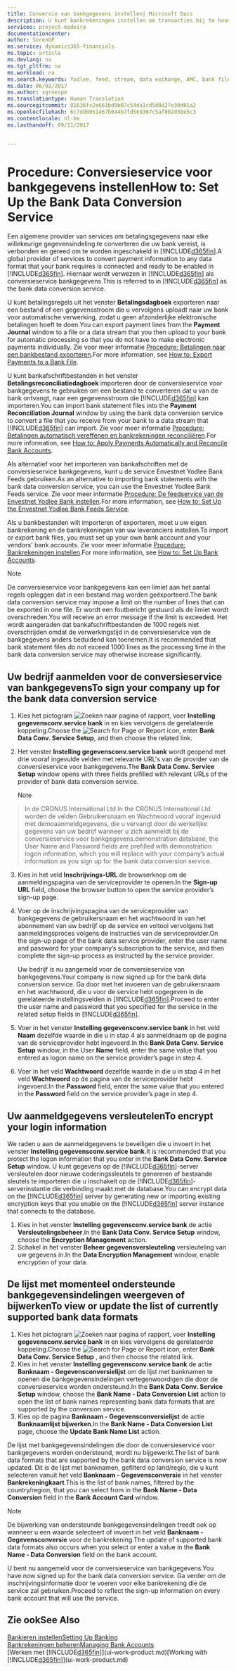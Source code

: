 ```yaml
---
title: Conversie van bankgegevens instellen| Microsoft Docs
description: U kunt bankrekeningen instellen om transacties bij te houden en bankfeeds, zoals Yodlee, te importeren of exporteren.
services: project-madeira
documentationcenter: 
author: SorenGP
ms.service: dynamics365-financials
ms.topic: article
ms.devlang: na
ms.tgt_pltfrm: na
ms.workload: na
ms.search.keywords: Yodlee, feed, stream, data exchange, AMC, bank file import, bank file export, re-export, bank transfer, AMC, bank data conversion service, funds transfer
ms.date: 06/02/2017
ms.author: sgroespe
ms.translationtype: Human Translation
ms.sourcegitcommit: 81636fc2e661bd9b07c54da1cd5d0d27e30d01a2
ms.openlocfilehash: 6c7dd8051467b044b7fd569367c5af802d30e5c3
ms.contentlocale: nl-be
ms.lasthandoff: 09/11/2017


---
```

# <a name="how-to-set-up-the-bank-data-conversion-service"></a><span data-ttu-id="ccea3-103">Procedure: Conversieservice voor bankgegevens instellen</span><span class="sxs-lookup"><span data-stu-id="ccea3-103">How to: Set Up the Bank Data Conversion Service</span></span>
<span data-ttu-id="ccea3-104">Een algemene provider van services om betalingsgegevens naar elke willekeurige gegevensindeling te converteren die uw bank vereist, is verbonden en gereed om te worden ingeschakeld in [!INCLUDE[d365fin](includes/d365fin_md.md)].</span><span class="sxs-lookup"><span data-stu-id="ccea3-104">A global provider of services to convert payment information to any data format that your bank requires is connected and ready to be enabled in [!INCLUDE[d365fin](includes/d365fin_md.md)].</span></span> <span data-ttu-id="ccea3-105">Hiernaar wordt verwezen in [!INCLUDE[d365fin](includes/d365fin_md.md)] als conversieservice bankgegevens.</span><span class="sxs-lookup"><span data-stu-id="ccea3-105">This is referred to in [!INCLUDE[d365fin](includes/d365fin_md.md)] as the bank data conversion service.</span></span>

<span data-ttu-id="ccea3-106">U kunt betalingsregels uit het venster **Betalingsdagboek** exporteren naar een bestand of een gegevensstroom die u vervolgens uploadt naar uw bank voor automatische verwerking, zodat u geen afzonderlijke elektronische betalingen hoeft te doen.</span><span class="sxs-lookup"><span data-stu-id="ccea3-106">You can export payment lines from the **Payment Journal** window to a file or a data stream that you then upload to your bank for automatic processing so that you do not have to make electronic payments individually.</span></span> <span data-ttu-id="ccea3-107">Zie voor meer informatie [Procedure: Betalingen naar een bankbestand exporteren](payables-how-export-payments-bank-file.md).</span><span class="sxs-lookup"><span data-stu-id="ccea3-107">For more information, see [How to: Export Payments to a Bank File](payables-how-export-payments-bank-file.md).</span></span>

<span data-ttu-id="ccea3-108">U kunt bankafschriftbestanden in het venster **Betalingsreconciliatiedagboek** importeren door de conversieservice voor bankgegevens te gebruiken om een bestand te converteren dat u van de bank ontvangt, naar een gegevensstroom die [!INCLUDE[d365fin](includes/d365fin_md.md)] kan importeren.</span><span class="sxs-lookup"><span data-stu-id="ccea3-108">You can import bank statement files into the **Payment Reconciliation Journal** window by using the bank data conversion service to convert a file that you receive from your bank to a data stream that [!INCLUDE[d365fin](includes/d365fin_md.md)] can import.</span></span> <span data-ttu-id="ccea3-109">Zie voor meer informatie [Procedure: Betalingen automatisch vereffenen en bankrekeningen reconciliëren](receivables-apply-payments-auto-reconcile-bank-accounts.md).</span><span class="sxs-lookup"><span data-stu-id="ccea3-109">For more information, see [How to: Apply Payments Automatically and Reconcile Bank Accounts](receivables-apply-payments-auto-reconcile-bank-accounts.md).</span></span>

<span data-ttu-id="ccea3-110">Als alternatief voor het importeren van bankafschriften met de conversieservice bankgegevens, kunt u de service Envestnet Yodlee Bank Feeds gebruiken.</span><span class="sxs-lookup"><span data-stu-id="ccea3-110">As an alternative to importing bank statements with the bank data conversion service, you can use the Envestnet Yodlee Bank Feeds service.</span></span> <span data-ttu-id="ccea3-111">Zie voor meer informatie [Procedure: De feedservice van de Envestnet Yodlee Bank instellen](bank-how-setup-bank-statement-service.md).</span><span class="sxs-lookup"><span data-stu-id="ccea3-111">For more information, see [How to: Set Up the Envestnet Yodlee Bank Feeds Service](bank-how-setup-bank-statement-service.md).</span></span>

<span data-ttu-id="ccea3-112">Als u bankbestanden wilt importeren of exporteren, moet u uw eigen bankrekening en de bankrekeningen van uw leveranciers instellen.</span><span class="sxs-lookup"><span data-stu-id="ccea3-112">To import or export bank files, you must set up your own bank account and your vendors' bank accounts.</span></span> <span data-ttu-id="ccea3-113">Zie voor meer informatie [Procedure: Bankrekeningen instellen](bank-how-setup-bank-accounts.md).</span><span class="sxs-lookup"><span data-stu-id="ccea3-113">For more information, see [How to: Set Up Bank Accounts](bank-how-setup-bank-accounts.md).</span></span>

> [!NOTE]  
>   <span data-ttu-id="ccea3-114">De conversieservice voor bankgegevens kan een limiet aan het aantal regels opleggen dat in een bestand mag worden geëxporteerd.</span><span class="sxs-lookup"><span data-stu-id="ccea3-114">The bank data conversion service may impose a limit on the number of lines that can be exported in one file.</span></span> <span data-ttu-id="ccea3-115">Er wordt een foutbericht gestuurd als de limiet wordt overschreden.</span><span class="sxs-lookup"><span data-stu-id="ccea3-115">You will receive an error message if the limit is exceeded.</span></span> <span data-ttu-id="ccea3-116">Het wordt aangeraden dat bankafschriftbestanden de 1000 regels niet overschrijden omdat de verwerkingstijd in de conversieservice van de bankgegevens anders beduidend kan toenemen.</span><span class="sxs-lookup"><span data-stu-id="ccea3-116">It is recommended that bank statement files do not exceed 1000 lines as the processing time in the bank data conversion service may otherwise increase significantly.</span></span>

## <a name="to-sign-your-company-up-for-the-bank-data-conversion-service"></a><span data-ttu-id="ccea3-117">Uw bedrijf aanmelden voor de conversieservice van bankgegevens</span><span class="sxs-lookup"><span data-stu-id="ccea3-117">To sign your company up for the bank data conversion service</span></span>
1. <span data-ttu-id="ccea3-118">Kies het pictogram ![Zoeken naar pagina of rapport](media/ui-search/search_small.png "pictogram Zoeken naar pagina of rapport"), voer **Instelling gegevensconv.service bank** in en kies vervolgens de gerelateerde koppeling.</span><span class="sxs-lookup"><span data-stu-id="ccea3-118">Choose the ![Search for Page or Report](media/ui-search/search_small.png "Search for Page or Report icon") icon, enter **Bank Data Conv. Service Setup**, and then choose the related link.</span></span>  
2. <span data-ttu-id="ccea3-119">Het venster **Instelling gegevensconv.service bank** wordt geopend met drie vooraf ingevulde velden met relevante URL's van de provider van de conversieservice voor bankgegevens.</span><span class="sxs-lookup"><span data-stu-id="ccea3-119">The **Bank Data Conv. Service Setup** window opens with three fields prefilled with relevant URLs of the provider of bank data conversion service.</span></span>

    > [!NOTE]  
>   <span data-ttu-id="ccea3-120">In de CRONUS International Ltd.</span><span class="sxs-lookup"><span data-stu-id="ccea3-120">In the CRONUS International Ltd.</span></span> <span data-ttu-id="ccea3-121">worden de velden Gebruikersnaam en Wachtwoord vooraf ingevuld met demoaanmeldgegevens, die u vervangt door de werkelijke gegevens van uw bedrijf wanneer u zich aanmeldt bij de conversieservice voor bankgegevens.</span><span class="sxs-lookup"><span data-stu-id="ccea3-121">demonstration database, the User Name and Password fields are prefilled with demonstration logon information, which you will replace with your company’s actual information as you sign up for the bank data conversion service.</span></span>
3. <span data-ttu-id="ccea3-122">Kies in het veld **Inschrijvings-URL** de browserknop om de aanmeldingspagina van de serviceprovider te openen.</span><span class="sxs-lookup"><span data-stu-id="ccea3-122">In the **Sign-up URL** field, choose the browser button to open the service provider’s sign-up page.</span></span>  
4. <span data-ttu-id="ccea3-123">Voer op de inschrijvingspagina van de serviceprovider van bankgegevens de gebruikersnaam en het wachtwoord in van het abonnement van uw bedrijf op de service en voltooi vervolgens het aanmeldingsproces volgens de instructies van de serviceprovider.</span><span class="sxs-lookup"><span data-stu-id="ccea3-123">On the sign-up page of the bank data service provider, enter the user name and password for your company’s subscription to the service, and then complete the sign-up process as instructed by the service provider.</span></span>

    <span data-ttu-id="ccea3-124">Uw bedrijf is nu aangemeld voor de conversieservice van bankgegevens.</span><span class="sxs-lookup"><span data-stu-id="ccea3-124">Your company is now signed up for the bank data conversion service.</span></span> <span data-ttu-id="ccea3-125">Ga door met het invoeren van de gebruikersnaam en het wachtwoord, die u voor de service hebt opgegeven in de gerelateerde instellingsvelden in [!INCLUDE[d365fin](includes/d365fin_md.md)].</span><span class="sxs-lookup"><span data-stu-id="ccea3-125">Proceed to enter the user name and password that you specified for the service in the related setup fields in [!INCLUDE[d365fin](includes/d365fin_md.md)].</span></span>
5. <span data-ttu-id="ccea3-126">Voer in het venster **Instelling gegevensconv.service bank** in het veld **Naam** dezelfde waarde in die u in stap 4 als aanmeldnaam op de pagina van de serviceprovider hebt ingevoerd.</span><span class="sxs-lookup"><span data-stu-id="ccea3-126">In the **Bank Data Conv. Service Setup** window, in the User **Name** field, enter the same value that you entered as logon name on the service provider’s page in step 4.</span></span>
6. <span data-ttu-id="ccea3-127">Voer in het veld **Wachtwoord** dezelfde waarde in die u in stap 4 in het veld **Wachtwoord** op de pagina van de serviceprovider hebt ingevoerd.</span><span class="sxs-lookup"><span data-stu-id="ccea3-127">In the **Password** field, enter the same value that you entered in the **Password** field on the service provider’s page in step 4.</span></span>

## <a name="to-encrypt-your-login-information"></a><span data-ttu-id="ccea3-128">Uw aanmeldgegevens versleutelen</span><span class="sxs-lookup"><span data-stu-id="ccea3-128">To encrypt your login information</span></span>
<span data-ttu-id="ccea3-129">We raden u aan de aanmeldgegevens te beveiligen die u invoert in het venster **Instelling gegevensconv.service bank**.</span><span class="sxs-lookup"><span data-stu-id="ccea3-129">It is recommended that you protect the logon information that you enter in the **Bank Data Conv. Service Setup** window.</span></span> <span data-ttu-id="ccea3-130">U kunt gegevens op de [!INCLUDE[d365fin](includes/d365fin_md.md)]-server versleutelen door nieuwe coderingssleutels te genereren of bestaande sleutels te importeren die u inschakelt op de [!INCLUDE[d365fin](includes/d365fin_md.md)]-serverinstantie die verbinding maakt met de database.</span><span class="sxs-lookup"><span data-stu-id="ccea3-130">You can encrypt data on the [!INCLUDE[d365fin](includes/d365fin_md.md)] server by generating new or importing existing encryption keys that you enable on the [!INCLUDE[d365fin](includes/d365fin_md.md)] server instance that connects to the database.</span></span>

1. <span data-ttu-id="ccea3-131">Kies in het venster **Instelling gegevensconv.service bank** de actie **Versleutelingsbeheer**.</span><span class="sxs-lookup"><span data-stu-id="ccea3-131">In the **Bank Data Conv. Service Setup** window, choose the **Encryption Management** action.</span></span>
2. <span data-ttu-id="ccea3-132">Schakel in het venster **Beheer gegevensversleuteling** versleuteling van uw gegevens in.</span><span class="sxs-lookup"><span data-stu-id="ccea3-132">In the **Data Encryption Management** window, enable encryption of your data.</span></span>

## <a name="to-view-or-update-the-list-of-currently-supported-bank-data-formats"></a><span data-ttu-id="ccea3-133">De lijst met momenteel ondersteunde bankgegevensindelingen weergeven of bijwerken</span><span class="sxs-lookup"><span data-stu-id="ccea3-133">To view or update the list of currently supported bank data formats</span></span>
1. <span data-ttu-id="ccea3-134">Kies het pictogram ![Zoeken naar pagina of rapport](media/ui-search/search_small.png "pictogram Zoeken naar pagina of rapport"), voer **Instelling gegevensconv.service bank** in en kies vervolgens de gerelateerde koppeling.</span><span class="sxs-lookup"><span data-stu-id="ccea3-134">Choose the ![Search for Page or Report](media/ui-search/search_small.png "Search for Page or Report icon") icon, enter **Bank Data Conv. Service Setup** , and then choose the related link.</span></span>
2. <span data-ttu-id="ccea3-135">Kies in het venster **Instelling gegevensconv.service bank** de actie **Banknaam - Gegevensconversielijst** om de lijst met banknamen te openen die bankgegevensindelingen vertegenwoordigen die door de conversieservice worden ondersteund.</span><span class="sxs-lookup"><span data-stu-id="ccea3-135">In the **Bank Data Conv. Service Setup** window, choose the **Bank Name - Data Conversion List** action to open the list of bank names representing bank data formats that are supported by the conversion service.</span></span>
3. <span data-ttu-id="ccea3-136">Kies op de pagina **Banknaam - Gegevensconversielijst** de actie **Banknaamlijst bijwerken**.</span><span class="sxs-lookup"><span data-stu-id="ccea3-136">In the **Bank Name - Data Conversion List** page, choose the **Update Bank Name List** action.</span></span>

<span data-ttu-id="ccea3-137">De lijst met bankgegevensindelingen die door de conversieservice voor bankgegevens worden ondersteund, wordt nu bijgewerkt.</span><span class="sxs-lookup"><span data-stu-id="ccea3-137">The list of bank data formats that are supported by the bank data conversion service is now updated.</span></span> <span data-ttu-id="ccea3-138">Dit is de lijst met banknamen, gefilterd op land/regio, die u kunt selecteren vanuit het veld **Banknaam - Gegevensconversie** in het venster **Bankrekeningkaart**.</span><span class="sxs-lookup"><span data-stu-id="ccea3-138">This is the list of bank names, filtered by the country/region, that you can select from in the **Bank Name - Data Conversion** field in the **Bank Account Card** window.</span></span>

> [!NOTE]  
>   <span data-ttu-id="ccea3-139">De bijwerking van ondersteunde bankgegevensindelingen treedt ook op wanneer u een waarde selecteert of invoert in het veld **Banknaam - Gegevensconversie** voor de bankrekening.</span><span class="sxs-lookup"><span data-stu-id="ccea3-139">The update of supported bank data formats also occurs when you select or enter a value in the **Bank Name - Data Conversion** field on the bank account.</span></span>

<span data-ttu-id="ccea3-140">U bent nu aangemeld voor de conversieservice van bankgegevens.</span><span class="sxs-lookup"><span data-stu-id="ccea3-140">You have now signed up for the bank data conversion service.</span></span> <span data-ttu-id="ccea3-141">Ga verder om de inschrijvingsinformatie door te voeren voor elke bankrekening die de service zal gebruiken.</span><span class="sxs-lookup"><span data-stu-id="ccea3-141">Proceed to reflect the sign-up information on every bank account that will use the service.</span></span>

## <a name="see-also"></a><span data-ttu-id="ccea3-142">Zie ook</span><span class="sxs-lookup"><span data-stu-id="ccea3-142">See Also</span></span>
[<span data-ttu-id="ccea3-143">Bankieren instellen</span><span class="sxs-lookup"><span data-stu-id="ccea3-143">Setting Up Banking</span></span>](bank-setup-banking.md)  
[<span data-ttu-id="ccea3-144">Bankrekeningen beheren</span><span class="sxs-lookup"><span data-stu-id="ccea3-144">Managing Bank Accounts</span></span>](bank-manage-bank-accounts.md)  
<span data-ttu-id="ccea3-145">[Werken met [!INCLUDE[d365fin](includes/d365fin_md.md)]](ui-work-product.md)</span><span class="sxs-lookup"><span data-stu-id="ccea3-145">[Working with [!INCLUDE[d365fin](includes/d365fin_md.md)]](ui-work-product.md)</span></span>

